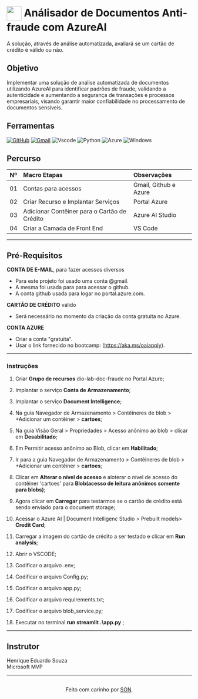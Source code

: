 <h1>
    <a href="https://www.dio.me/">
     <img align="center" width="40px" src="https://hermes.digitalinnovation.one/assets/diome/logo-minimized.png"></a>
    <span>Análisador de Documentos Anti-fraude com AzureAI</span>
</h1>

A solução, através de análise automatizada, avaliará se um cartão de crédito é válido ou não.

## Objetivo
Implementar uma solução de análise automatizada de documentos utilizando AzureAI para identificar padrões de fraude, validando a autenticidade e aumentando a segurança de transações e processos empresariais, visando garantir maior confiabilidade no processamento de documentos sensíveis.

## Ferramentas
[![GitHub](https://img.shields.io/badge/GitHub-000?style=for-the-badge&logo=github&logoColor=30A3DC)](https://docs.github.com/)
[![Gmail](https://img.shields.io/badge/Gmail-333333?style=for-the-badge&logo=gmail&logoColor=red)](mailto:SEUGMAIL)
![Vscode](https://img.shields.io/badge/Vscode-007ACC?style=for-the-badge&logo=visual-studio-code&logoColor=white)
![Python](https://img.shields.io/badge/python-3670A0?style=for-the-badge&logo=python&logoColor=ffdd54)
![Azure](https://img.shields.io/badge/Azure-blue?style=for-the-badge&logo=microsoft%20azure&logoColor=blue&labelColor=FFFFFF&link=https%3A%2F%2Fimages.app.goo.gl%2FK7PN1jYJd57x4q7A8)
![Windows](https://img.shields.io/badge/Windows-000?style=for-the-badge&logo=windows&logoColor=2CA5E0)

## Percurso
<table>
  <thead>
    <tr align="left">
      <th>Nº</th>
      <th>Macro Etapas</th>
      <th>Observações</th>
    </tr>
  </thead>
  <tbody align="left">
    <tr>
      <td>01</td>
      <td>Contas para acessos</td>
      <td>Gmail, Github e Azure</td>
    </tr>
    <tr>
      <td>02</td>
      <td>Criar Recurso e Implantar Serviços</td>
      <td>Portal Azure</td>
    </tr>
    <tr>
      <td>03</td>
      <td>Adicionar Contêiner para o Cartão de Crédito</td>
      <td>Azure AI Studio</td> 
    </tr>
    <tr>
      <td>04</td>
      <td>Criar a Camada de Front End</td>
      <td>VS Code</td> 
    </tr>
  </tbody>
  <tfoot></tfoot>
</table>

---
##  Pré-Requisitos

**CONTA DE E-MAIL**, para fazer acessos diversos 
- Para este projeto foi usado uma conta @gmail.
- A mesma foi usada para para acessar o github.
- A conta github usada para logar no portal.azure.com.

**CARTÃO DE CRÉDITO** válido 
- Será necessário no momento da criação da conta gratuita no Azure.

**CONTA AZURE**
- Criar a conta "gratuita".
- Usar o link fornecido no bootcamp: (https://aka.ms/oaiapply).
  
---
### Instruções

1. Criar **Grupo de recursos** dio-lab-doc-fraude no Portal Azure;

2. Implantar o serviço **Conta de Armazenamento**;

3. Implantar o serviço **Document Intelligence**;

4. Na guia Navegador de Armazenamento > Contêineres de blob > +Adicionar um contêiner > **cartoes**;

5. Na guia Visão Geral > Propriedades > Acesso anônimo ao blob > clicar em **Desabilitado**;

6. Em Permitir acesso anônimo ao Blob, clicar em **Habilitado**;

7. Ir para a guia Navegador de Armazenamento > Contêineres de blob > +Adicionar um contêiner > **cartoes**;

8. Clicar em **Alterar o nível de acesso** e aloterar o nível de acesso do contêiner 'cartoes' para **Blob(acesso de leitura anônimos somente para blobs)**;

9. Agora clicar em **Carregar** para testarmos se o cartão de crédito está sendo enviado para o document storage;

10. Acessar o Azure AI | Document Intelligenc Studio > Prebuilt models> **Credit Card**;
11.  Carregar a imagem do cartão de crédito a ser testado e clicar em **Run analysis**;
12.  Abrir o VSCODE;
13.  Codificar o arquivo .env;
14.  Codificar o arquivo Config.py;
15.  Codificar o arquivo app.py;
16.  Codificar o arquivo requirements.txt;
17.  Codificar o arquivo blob_service.py;
18.  Executar no terminal **run streamlit .\app.py** ;

---

## Instrutor
Henrique Eduardo Souza<br>
Microsoft MVP

---
##
<div align="center">Feito com carinho por <a href="https://github.com/woeijye">SON</a>.</div>

